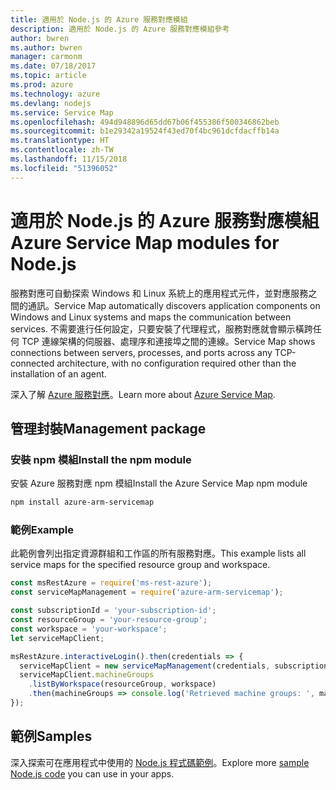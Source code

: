 ```yaml
---
title: 適用於 Node.js 的 Azure 服務對應模組
description: 適用於 Node.js 的 Azure 服務對應模組參考
author: bwren
ms.author: bwren
manager: carmonm
ms.date: 07/18/2017
ms.topic: article
ms.prod: azure
ms.technology: azure
ms.devlang: nodejs
ms.service: Service Map
ms.openlocfilehash: 494d948896d65dd67b06f455386f500346862beb
ms.sourcegitcommit: b1e29342a19524f43ed70f4bc961dcfdacffb14a
ms.translationtype: HT
ms.contentlocale: zh-TW
ms.lasthandoff: 11/15/2018
ms.locfileid: "51396052"
---
```

# <a name="azure-service-map-modules-for-nodejs"></a><span data-ttu-id="81af4-103">適用於 Node.js 的 Azure 服務對應模組</span><span class="sxs-lookup"><span data-stu-id="81af4-103">Azure Service Map modules for Node.js</span></span>

<span data-ttu-id="81af4-104">服務對應可自動探索 Windows 和 Linux 系統上的應用程式元件，並對應服務之間的通訊。</span><span class="sxs-lookup"><span data-stu-id="81af4-104">Service Map automatically discovers application components on Windows and Linux systems and maps the communication between services.</span></span> <span data-ttu-id="81af4-105">不需要進行任何設定，只要安裝了代理程式，服務對應就會顯示橫跨任何 TCP 連線架構的伺服器、處理序和連接埠之間的連線。</span><span class="sxs-lookup"><span data-stu-id="81af4-105">Service Map shows connections between servers, processes, and ports across any TCP-connected architecture, with no configuration required other than the installation of an agent.</span></span>

<span data-ttu-id="81af4-106">深入了解 [Azure 服務對應](https://docs.microsoft.com/azure/operations-management-suite/operations-management-suite-service-map)。</span><span class="sxs-lookup"><span data-stu-id="81af4-106">Learn more about [Azure Service Map](https://docs.microsoft.com/azure/operations-management-suite/operations-management-suite-service-map).</span></span>

## <a name="management-package"></a><span data-ttu-id="81af4-107">管理封裝</span><span class="sxs-lookup"><span data-stu-id="81af4-107">Management package</span></span>

### <a name="install-the-npm-module"></a><span data-ttu-id="81af4-108">安裝 npm 模組</span><span class="sxs-lookup"><span data-stu-id="81af4-108">Install the npm module</span></span>

<span data-ttu-id="81af4-109">安裝 Azure 服務對應 npm 模組</span><span class="sxs-lookup"><span data-stu-id="81af4-109">Install the Azure Service Map npm module</span></span>

```bash
npm install azure-arm-servicemap
```

### <a name="example"></a><span data-ttu-id="81af4-110">範例</span><span class="sxs-lookup"><span data-stu-id="81af4-110">Example</span></span>

<span data-ttu-id="81af4-111">此範例會列出指定資源群組和工作區的所有服務對應。</span><span class="sxs-lookup"><span data-stu-id="81af4-111">This example lists all service maps for the specified resource group and workspace.</span></span>

```javascript
const msRestAzure = require('ms-rest-azure');
const serviceMapManagement = require('azure-arm-servicemap');

const subscriptionId = 'your-subscription-id';
const resourceGroup = 'your-resource-group';
const workspace = 'your-workspace';
let serviceMapClient;

msRestAzure.interactiveLogin().then(credentials => {
  serviceMapClient = new serviceMapManagement(credentials, subscriptionId);
  serviceMapClient.machineGroups
    .listByWorkspace(resourceGroup, workspace)
    .then(machineGroups => console.log('Retrieved machine groups: ', machineGroups));
});
```

## <a name="samples"></a><span data-ttu-id="81af4-112">範例</span><span class="sxs-lookup"><span data-stu-id="81af4-112">Samples</span></span>

<span data-ttu-id="81af4-113">深入探索可在應用程式中使用的 [Node.js 程式碼範例](https://azure.microsoft.com/resources/samples/?platform=nodejs)。</span><span class="sxs-lookup"><span data-stu-id="81af4-113">Explore more [sample Node.js code](https://azure.microsoft.com/resources/samples/?platform=nodejs) you can use in your apps.</span></span>
